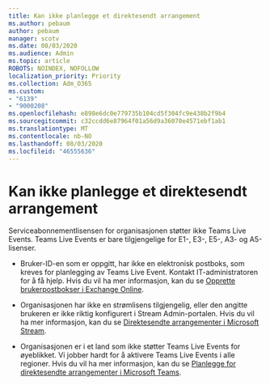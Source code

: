```yaml
---
title: Kan ikke planlegge et direktesendt arrangement
ms.author: pebaum
author: pebaum
manager: scotv
ms.date: 08/03/2020
ms.audience: Admin
ms.topic: article
ROBOTS: NOINDEX, NOFOLLOW
localization_priority: Priority
ms.collection: Adm_O365
ms.custom:
- "6139"
- "9000208"
ms.openlocfilehash: e898e6dc0e779735b104cd5f304fc9e438b2f9b4
ms.sourcegitcommit: c32ccdd6e87964f01a56d9a36070e4571ebf1ab1
ms.translationtype: MT
ms.contentlocale: nb-NO
ms.lasthandoff: 08/03/2020
ms.locfileid: "46555636"
---
```

# <a name="unable-to-schedule-a-live-event"></a>Kan ikke planlegge et direktesendt arrangement

Serviceabonnementlisensen for organisasjonen støtter ikke Teams Live Events. Teams Live Events er bare tilgjengelige for E1-, E3-, E5-, A3- og A5-lisenser.

- Bruker-ID-en som er oppgitt, har ikke en elektronisk postboks, som kreves for planlegging av Teams Live Event. Kontakt IT-administratoren for å få hjelp. Hvis du vil ha mer informasjon, kan du se [Opprette brukerpostbokser i Exchange Online](https://docs.microsoft.com/exchange/recipients-in-exchange-online/create-user-mailboxes).

- Organisasjonen har ikke en strømlisens tilgjengelig, eller den angitte brukeren er ikke riktig konfigurert i Stream Admin-portalen. Hvis du vil ha mer informasjon, kan du se [Direktesendte arrangementer i Microsoft Stream](https://docs.microsoft.com/stream/live-event-overview).

- Organisasjonen er i et land som ikke støtter Teams Live Events for øyeblikket. Vi jobber hardt for å aktivere Teams Live Events i alle regioner. Hvis du vil ha mer informasjon, kan du se [Planlegge for direktesendte arrangementer i Microsoft Teams](https://docs.microsoft.com/microsoftteams/teams-live-events/plan-for-teams-live-events).
